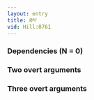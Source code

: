 ```yaml
---
layout: entry
title: ཐལ་
vid: Hill:0761
---
```

### Dependencies (N = 0)


### Two overt arguments


### Three overt arguments
